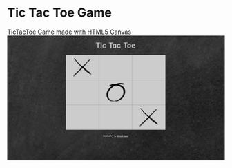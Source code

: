 # Tic Tac Toe Game
TicTacToe Game made with HTML5 Canvas 
![Screenshot](https://raw.githubusercontent.com/zuramai/tic-tac-toe/master/assets/images/screenshot.png)
